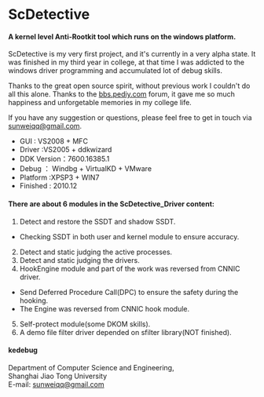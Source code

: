 ScDetective
==============================================================

#### A kernel level Anti-Rootkit tool which runs on the windows platform. 

ScDetective is my very first project, and it's currently in a very alpha state. 
It was finished in my third year in college, at that time I was addicted to the
windows driver programming and accumulated lot of debug skills. 

Thanks to the great open source spirit, without previous work I couldn't do all
this alone. Thanks to the [bbs.pediy.com](http://bbs.pediy.com/) forum, it gave me so much happiness and 
unforgetable memories in my college life.

If you have any suggestion or questions, please feel free to get in touch via sunweiqq@gmail.com.
>  
- GUI : VS2008 + MFC
- Driver :VS2005 + ddkwizard
- DDK Version：7600.16385.1
- Debug ：  Windbg + VirtualKD + VMware
- Platform :XPSP3 + WIN7
- Finished :  2010.12

#### There are about 6 modules in the ScDetective_Driver content:
>  
1. Detect and restore the SSDT and shadow SSDT.
 - Checking SSDT in both user and kernel module to ensure accuracy.
2. Detect and static judging the active processes.
3. Detect and static judging the drivers.
4. HookEngine module and part of the work was reversed from CNNIC driver.
 - Send Deferred Procedure Call(DPC) to ensure the safety during the hooking.
 - The Engine was reversed from CNNIC hook module.
5. Self-protect module(some DKOM skills).
6. A demo file filter driver depended on sfilter library(NOT finished).

#### kedebug   
Department of Computer Science and Engineering,   
Shanghai Jiao Tong University   
E-mail: sunweiqq@gmail.com   

